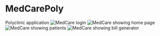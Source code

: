 # MedCarePoly
Polyclinic application
![MedCare login](https://i.imgur.com/z1i320s.png)
![MedCare showing home page](https://i.imgur.com/Nut6cDj.png)
![MedCare showing patients](https://i.imgur.com/h9hzpNu.png)
![MedCare showing bill generator](https://i.imgur.com/E1ymSko.png)
